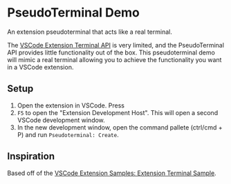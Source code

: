 # PseudoTerminal Demo

An extension pseudoterminal that acts like a real terminal.

The [VSCode Extension Terminal API](https://code.visualstudio.com/api/references/vscode-api#Terminal) is very limited, and the PseudoTerminal API provides little functionality out of the box. This pseudoterminal demo will mimic a real terminal allowing you to achieve the functionality you want in a VSCode extension.

## Setup

1. Open the extension in VSCode. Press
2. `F5` to open the "Extension Development Host". This will open a second VSCode development window.
3. In the new development window, open the command pallete (ctrl/cmd + P) and run `Pseudoterminal: Create`.

## Inspiration

Based off of the [VSCode Extension Samples: Extension Terminal Sample](https://github.com/microsoft/vscode-extension-samples/tree/master/extension-terminal-sample).
